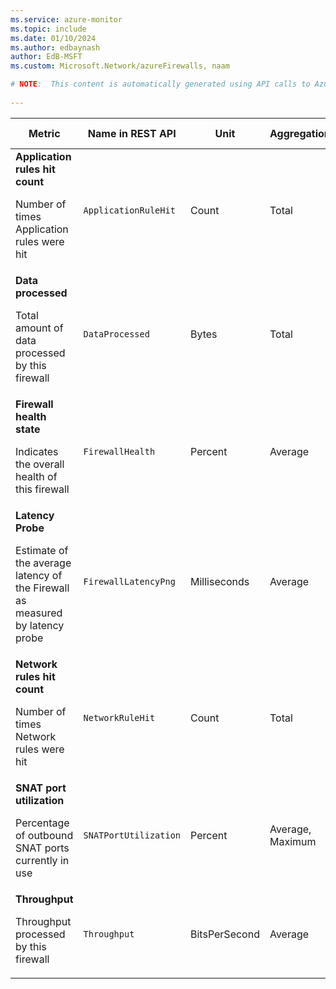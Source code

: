 ```yaml
---
ms.service: azure-monitor
ms.topic: include
ms.date: 01/10/2024
ms.author: edbaynash
author: EdB-MSFT
ms.custom: Microsoft.Network/azureFirewalls, naam

# NOTE:  This content is automatically generated using API calls to Azure. Any edits made on these files will be overwritten in the next run of the script. 
 
---
```


  
  
|Metric|Name in REST API|Unit|Aggregation|Dimensions|Time Grains|DS Export|
|---|---|---|---|---|---|---|
|**Application rules hit count**<p><p>Number of times Application rules were hit |`ApplicationRuleHit` |Count |Total |`Status`, `Reason`, `Protocol`|PT1M |Yes|
|**Data processed**<p><p>Total amount of data processed by this firewall |`DataProcessed` |Bytes |Total |\<none\>|PT1M |Yes|
|**Firewall health state**<p><p>Indicates the overall health of this firewall |`FirewallHealth` |Percent |Average |`Status`, `Reason`|PT1M |Yes|
|**Latency Probe**<p><p>Estimate of the average latency of the Firewall as measured by latency probe |`FirewallLatencyPng` |Milliseconds |Average |\<none\>|PT1M |Yes|
|**Network rules hit count**<p><p>Number of times Network rules were hit |`NetworkRuleHit` |Count |Total |`Status`, `Reason`, `Protocol`|PT1M |Yes|
|**SNAT port utilization**<p><p>Percentage of outbound SNAT ports currently in use |`SNATPortUtilization` |Percent |Average, Maximum |`Protocol`|PT1M |Yes|
|**Throughput**<p><p>Throughput processed by this firewall |`Throughput` |BitsPerSecond |Average |\<none\>|PT1M |No|